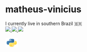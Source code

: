 # matheus-vinicius
<break>
  I currently live in southern Brazil 🇧🇷
</break>
  
  <div>
   <a href="https://github.com/matheus-vinicius">
  <img height="180em" src="https://github-readme-stats.vercel.app/api?username=matheus-vinicius&show_icons=true&theme=dracule&include_all_commits=true&count_private=true"/>
  <img height="180em" src="https://github-readme-stats.vercel.app/api/top-langs/?username=matheus-vinicius&layout=compact&langs_count=16&theme=dracula"/>
  <img height="180em" src="https://github-readme-stats.vercel.app/api/top-langs/?username=matheus-vinicius&layout=compact&langs_count=7&theme=dracula"/>
     </div>
  
  <div style="display: inline_block"><br>
  <img align="center" alt="Rafa-Python" height="30" width="40" src="https://raw.githubusercontent.com/devicons/devicon/master/icons/python/python-original.svg">
    </div>
  
